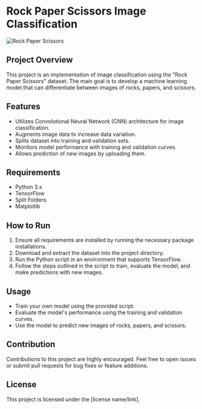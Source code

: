 # Rock Paper Scissors Image Classification

![Rock Paper Scissors](https://github.com/dicodingacademy/assets/raw/main/releases/rockpaperscissors/rockpaperscissors.png)

## Project Overview

This project is an implementation of image classification using the "Rock Paper Scissors" dataset. The main goal is to develop a machine learning model that can differentiate between images of rocks, papers, and scissors.

## Features

- Utilizes Convolutional Neural Network (CNN) architecture for image classification.
- Augments image data to increase data variation.
- Splits dataset into training and validation sets.
- Monitors model performance with training and validation curves.
- Allows prediction of new images by uploading them.

## Requirements

- Python 3.x
- TensorFlow
- Split Folders
- Matplotlib

## How to Run

1. Ensure all requirements are installed by running the necessary package installations.
2. Download and extract the dataset into the project directory.
3. Run the Python script in an environment that supports TensorFlow.
4. Follow the steps outlined in the script to train, evaluate the model, and make predictions with new images.

## Usage

- Train your own model using the provided script.
- Evaluate the model's performance using the training and validation curves.
- Use the model to predict new images of rocks, papers, and scissors.

## Contribution

Contributions to this project are highly encouraged. Feel free to open issues or submit pull requests for bug fixes or feature additions.

## License

This project is licensed under the [license name/link]. 
